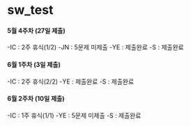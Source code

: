 # sw_test

#### 5월 4주차 (27일 제출)
-IC : 2주 휴식(1/2)
-JN : 5문제 미제출
-YE : 제출완료
-S : 제출완료
  
#### 6월 1주차 (3일 제출)
-IC : 2주 휴식(2/2)
-YE : 제출완료
-S : 제출완료

#### 6월 2주차 (10일 제출)
-IC : 1주 휴식(1/1)
-YE : 5문제 미제출
-S : 제출완료
